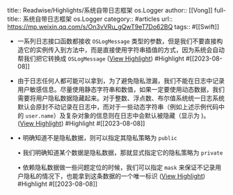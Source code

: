 title:: Readwise/Highlights/​系统自带日志框架 os.Logger
author:: [[Vong]]
full-title:: ​系统自带日志框架 os.Logger
category:: #articles
url:: https://mp.weixin.qq.com/s/On3vVRu_gQwT9eT7Do62BQ
tags:: #[[Swift]]
- 一系列日志接口函数都接收 `OSLogMessage` 类型的参数，但是我们不要直接构造它的实例传入到方法中，而是直接使用字符串插值的方式，因为系统会自动帮我们把它转换成 `OSLogMessage` ([View Highlight](https://read.readwise.io/read/01h79se9jw9579y7ps5f08cf1a)) #Highlight #[[2023-08-08]]
- 由于日志任何人都可能可以拿到，为了避免隐私泄漏，我们不能在日志中记录用户敏感信息。尽量使用静态字符串和数值，如果一定要使用动态数据，我们需要将用户隐私数据隐藏起来。对于整数、浮点数、布尔值系统统一日志系统默认会原封不动记录在日志中，而对于一些动态字符串（例如上述示例代码中的 `user.name`）及复杂对象的信息则在日志中会默认被隐藏（显示为 <private>)。 ([View Highlight](https://read.readwise.io/read/01h79sgkttxd6tzjx7mygcf6an)) #Highlight #[[2023-08-08]]
- •   明确知道不是隐私数据，则可以指定其隐私策略为 `public`
    
  •   我们明确知道某个数据是隐私数据，那就显式指定它的隐私策略为 `private`
    
  •   依赖隐私数据做一些问题定位的时候，我们可以指定 `mask` 来保证不记录用户隐私的情况下，也能拿到这条数据的一个唯一标识 ([View Highlight](https://read.readwise.io/read/01h79shca7gv8rd45txxj1n6dm)) #Highlight #[[2023-08-08]]